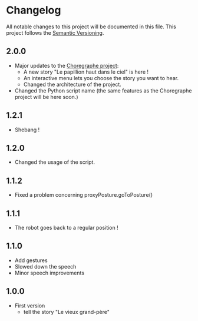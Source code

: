 # Changelog

All notable changes to this project will be documented in this file.
This project follows the [Semantic Versioning](http://semver.org/ "Semantic Versioning").

## 2.0.0
- Major updates to the [Choregraphe project](pkg/ "Choregraphe project"):
  - A new story "Le papillion haut dans le ciel" is here !
  - An interactive menu lets you choose the story you want to hear.
  - Changed the architecture of the project.
- Changed the Python script name (the same features as the Choregraphe project will be here soon.)

## 1.2.1
- Shebang !

## 1.2.0
- Changed the usage of the script.

## 1.1.2
- Fixed a problem concerning proxyPosture.goToPosture()

## 1.1.1
- The robot goes back to a regular position !

## 1.1.0
- Add gestures
- Slowed down the speech
- Minor speech improvements

## 1.0.0
- First version
  - tell the story "Le vieux grand-père"
